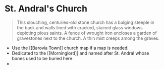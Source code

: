# St. Andral's Church
> This slouching, centuries-old stone church has a bulging steeple in the back and walls lined with cracked, stained glass windows depicting pious saints. A fence of wrought iron encloses a garden of gravestones next to the church. A thin mist creeps among the graves.

* Use the [[Barovia Town]] church map if a map is needed.
* Dedicated to the [[Morninglord]] and named after St. Andral whose bones used to be buried here
* 